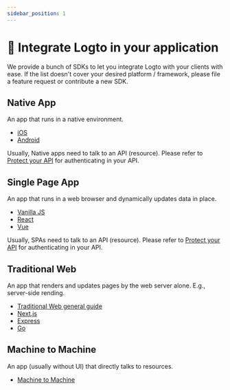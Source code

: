 ```yaml
---
sidebar_position: 1
---
```


# 🔗 Integrate Logto in your application

We provide a bunch of SDKs to let you integrate Logto with your clients with ease. If the list doesn't cover your desired platform / framework, please file a feature request or contribute a new SDK.

## Native App

An app that runs in a native environment.

- [iOS](./ios/README.mdx)
- [Android](./android/README.mdx)

Usually, Native apps need to talk to an API (resource). Please refer to [Protect your API](../protect-your-api/README.mdx) for authenticating in your API.

## Single Page App

An app that runs in a web browser and dynamically updates data in place.

- [Vanilla JS](./vanilla-js/README.mdx)
- [React](./react/README.mdx)
- [Vue](./vue.mdx)

Usually, SPAs need to talk to an API (resource). Please refer to [Protect your API](../protect-your-api/README.mdx) for authenticating in your API.

## Traditional Web

An app that renders and updates pages by the web server alone. E.g., server-side rending.

- [Traditional Web general guide](./traditional.mdx)
- [Next.js](./next-js.mdx)
- [Express](./express.mdx)
- [Go](./go/README.mdx)

## Machine to Machine

An app (usually without UI) that directly talks to resources.

- [Machine to Machine](./machine-to-machine.mdx)
